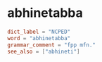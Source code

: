 # abhinetabba

``` toml
dict_label = "NCPED"
word = "abhinetabba"
grammar_comment = "fpp mfn."
see_also = ["abhineti"]
```

